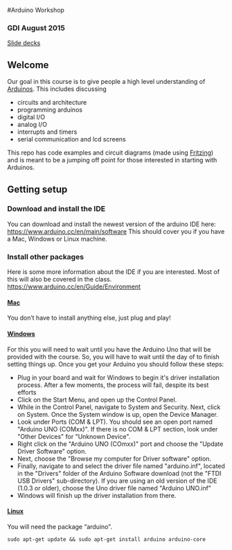 #Arduino Workshop
### GDI August 2015
[Slide decks](https://drive.google.com/folderview?id=0Bw_b4jiH4Zl1fmU3N3RJQlBqXzc3YzBYUlp0Rks4REt3S1VDRjFZaVM3YVdHMXNzb0haNFk&usp=sharing)

## Welcome
Our goal in this course is to give people a high level understanding of [Arduinos](https://www.arduino.cc/). This includes discussing
* circuits and architecture
* programming arduinos
* digital I/O
* analog I/O
* interrupts and timers
* serial communication and lcd screens

This repo has code examples and circuit diagrams (made using [Fritzing](http://fritzing.org/home/)) and is meant to be a jumping off point for those interested in starting with Arduinos.

## Getting setup
### Download and install the IDE
You can download and install the newest version of the arduino IDE here: 
https://www.arduino.cc/en/main/software
This should cover you if you have a Mac, Windows or Linux machine.

### Install other packages
Here is some more information about the IDE if you are interested. Most of this will also be covered in the class.
https://www.arduino.cc/en/Guide/Environment

#### [Mac](https://www.arduino.cc/en/Guide/MacOSX)
You don’t have to install anything else, just plug and play!

#### [Windows](https://www.arduino.cc/en/Guide/Windows)
For this you will need to wait until you have the Arduino Uno that will be provided with the course. So, you will have to wait until the day of to finish setting things up. Once you get your Arduino you should follow these steps:

* Plug in your board and wait for Windows to begin it's driver installation process. After a few moments, the process will fail, despite its best efforts
* Click on the Start Menu, and open up the Control Panel.
* While in the Control Panel, navigate to System and Security. Next, click on System. Once the System window is up, open the Device Manager.
* Look under Ports (COM & LPT). You should see an open port named "Arduino UNO (COMxx)". If there is no COM & LPT section, look under "Other Devices" for "Unknown Device".
* Right click on the "Arduino UNO (COmxx)" port and choose the "Update Driver Software" option.
* Next, choose the "Browse my computer for Driver software" option.
* Finally, navigate to and select the driver file named "arduino.inf", located in the "Drivers" folder of the Arduino Software download (not the "FTDI USB Drivers" sub-directory). If you are using an old version of the IDE (1.0.3 or older), choose the Uno driver file named "Arduino UNO.inf"
* Windows will finish up the driver installation from there.

#### [Linux](http://playground.arduino.cc/Learning/Linux)
You will need the package “arduino”.
```
sudo apt-get update && sudo apt-get install arduino arduino-core
``` 

